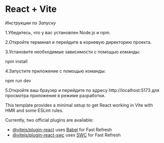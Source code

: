 # React + Vite

_Инструкции по Запуску_

1.Убедитесь, что у вас установлен Node.js и npm.

2.Откройте терминал и перейдите в корневую директорию проекта.

3.Установите необходимые зависимости с помощью команды:

npm install

4.Запустите приложение с помощью команды:

npm run dev

5.Откройте ваш браузер и перейдите по адресу http://localhost:5173 для просмотра приложения в режиме разработки.

This template provides a minimal setup to get React working in Vite with HMR and some ESLint rules.

Currently, two official plugins are available:

- [@vitejs/plugin-react](https://github.com/vitejs/vite-plugin-react/blob/main/packages/plugin-react/README.md) uses [Babel](https://babeljs.io/) for Fast Refresh
- [@vitejs/plugin-react-swc](https://github.com/vitejs/vite-plugin-react-swc) uses [SWC](https://swc.rs/) for Fast Refresh
